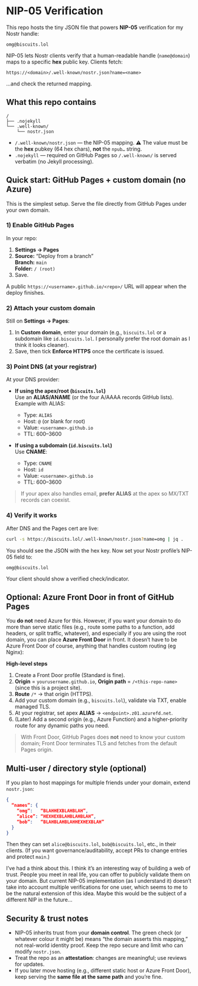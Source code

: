 # NIP-05 Verification

This repo hosts the tiny JSON file that powers **NIP-05** verification for my Nostr handle:

```
omg@biscuits.lol
```

NIP-05 lets Nostr clients verify that a human-readable handle (`name@domain`) maps to a specific **hex** public key. Clients fetch:

```
https://<domain>/.well-known/nostr.json?name=<name>
```

…and check the returned mapping.

## What this repo contains

```
/
├── .nojekyll
└── .well-known/
    └── nostr.json
```

- `/.well-known/nostr.json` — the NIP-05 mapping. ⚠️ The value must be the **hex** pubkey (64 hex chars), **not** the `npub…` string.
- `.nojekyll` — required on GitHub Pages so `/.well-known/` is served verbatim (no Jekyll processing).

## Quick start: GitHub Pages + custom domain (no Azure)

This is the simplest setup. Serve the file directly from GitHub Pages under your own domain.


### 1) Enable GitHub Pages

In your repo:

1. **Settings → Pages**
2. **Source:** “Deploy from a branch”  
   **Branch:** `main`  
   **Folder:** `/ (root)`
3. Save.

A public `https://<username>.github.io/<repo>/` URL will appear when the deploy finishes.

### 2) Attach your custom domain

Still on **Settings → Pages**:

1. In **Custom domain**, enter your domain (e.g., `biscuits.lol` or a subdomain like `id.biscuits.lol`. I personally prefer the root domain as I think it looks cleaner).
2. Save, then tick **Enforce HTTPS** once the certificate is issued.

### 3) Point DNS (at your registrar)

At your DNS provider:

- **If using the apex/root (`biscuits.lol`)**  
  Use an **ALIAS/ANAME** (or the four A/AAAA records GitHub lists). Example with ALIAS:
  - Type: `ALIAS`  
  - Host: `@` (or blank for root)  
  - Value: `<username>.github.io`  
  - TTL: 600–3600

- **If using a subdomain (`id.biscuits.lol`)**  
  Use **CNAME**:
  - Type: `CNAME`  
  - Host: `id`  
  - Value: `<username>.github.io`  
  - TTL: 600–3600

> If your apex also handles email, **prefer ALIAS** at the apex so MX/TXT records can coexist.

### 4) Verify it works

After DNS and the Pages cert are live:

```bash
curl -s https://biscuits.lol/.well-known/nostr.json?name=omg | jq .
```

You should see the JSON with the hex key. Now set your Nostr profile’s NIP-05 field to:

```
omg@biscuits.lol
```

Your client should show a verified check/indicator.

## Optional: Azure Front Door in front of GitHub Pages

You **do not** need Azure for this. However, if you want your domain to do more than serve static files (e.g., route some paths to a function, add headers, or split traffic, whatever), and especially if you are using the root domain, you can place **Azure Front Door** in front. It doesn’t have to be Azure Front Door of course, anything that handles custom routing (eg Nginx):

**High-level steps**
1. Create a Front Door profile (Standard is fine).  
2. **Origin** = `yourusername.github.io`, **Origin path** = `/<this-repo-name>` (since this is a project site).  
3. **Route** `/*` → that origin (HTTPS).  
4. Add your custom domain (e.g., `biscuits.lol`), validate via TXT, enable managed TLS.  
5. At your registrar, set apex **ALIAS** → `<endpoint>.z01.azurefd.net`.  
6. (Later) Add a second origin (e.g., Azure Function) and a higher-priority route for any dynamic paths you need.

> With Front Door, GitHub Pages does **not** need to know your custom domain; Front Door terminates TLS and fetches from the default Pages origin.

## Multi-user / directory style (optional)

If you plan to host mappings for multiple friends under your domain, extend `nostr.json`:

```json
{
  “names”: {
    “omg”:   “BLAHHEXBLAHBLAH”,
    “alice”: “HEXHEXBLAHBLAHBLAH”,
    “bob”:   “BLAHBLAHBLAHHEXHEXBLAH”
  }
}
```

Then they can set `alice@biscuits.lol`, `bob@biscuits.lol`, etc., in their clients. (If you want governance/auditability, accept PRs to change entries and protect `main`.)

I’ve had a think about this. I think it’s an interesting way of building a web of trust. People you meet in real life, you can offer to publicly validate them on your domain. But current NIP-05 implementation (as I understand it) doesn’t take into account multiple verifications for one user, which seems to me to be the natural extension of this idea. Maybe this would be the subject of a different NIP in the future…

## Security & trust notes

- NIP-05 inherits trust from your **domain control**. The green check (or whatever colour it might be) means “the domain asserts this mapping,” not real-world identity proof. Keep the repo secure and limit who can modify `nostr.json`.
- Treat the repo as an **attestation**: changes are meaningful; use reviews for updates.
- If you later move hosting (e.g., different static host or Azure Front Door), keep serving the **same file at the same path** and you’re fine.
 